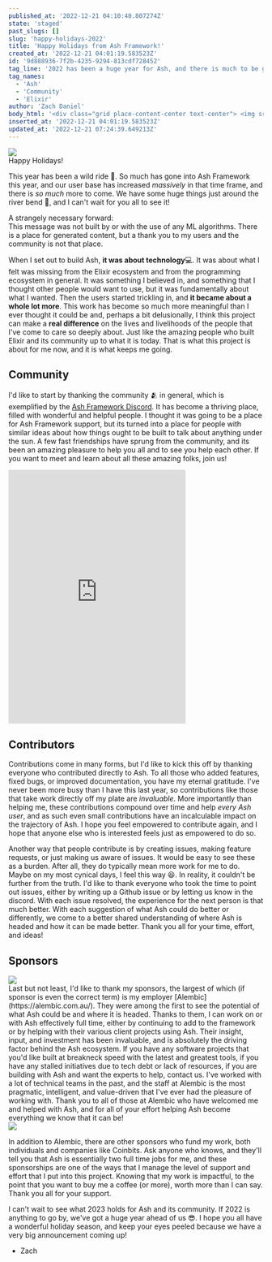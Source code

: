 ```yaml
---
published_at: '2022-12-21 04:10:40.807274Z'
state: 'staged'
past_slugs: []
slug: 'happy-holidays-2022'
title: 'Happy Holidays from Ash Framework!'
created_at: '2022-12-21 04:01:19.583523Z'
id: '9d888936-7f2b-4235-9294-813cdf728452'
tag_line: '2022 has been a huge year for Ash, and there is much to be grateful for.'
tag_names: 
  - 'Ash'
  - 'Community'
  - 'Elixir'
author: 'Zach Daniel'
body_html: '<div class="grid place-content-center text-center"> <img src="/images/three-trees.svg"></img></div> <div class="grid text-center font-heavy text-6xl mb-16"> Happy Holidays!</div> <p> This year has been a wild ride 🎢. So much has gone into Ash Framework this year, and our user base has increased <em>massively</em> in that time frame, and there is <em>so much</em> more to come. We have some huge things just around the river bend 🎉, and I can’t wait for you all to see it!</p> <div class="dark:bg-primary-light-200 bg-primary-dark-200 dark:text-black p-4 rounded-xl"> <div class="font-bold">A strangely necessary foreword:</div> This message was not built by or with the use of any ML algorithms. There is a place for generated content, but a thank you to my users and the community is not that place.</div> <p> When I set out to build Ash, <strong>it was about technology</strong>💻. It was about what I felt was missing from the Elixir ecosystem and from the programming ecosystem in general. It was something I believed in, and something that I thought other people would want to use, but it was fundamentally about what I wanted. Then the users started trickling in, and <strong>it became about a whole lot more</strong>. This work has become so much more meaningful than I ever thought it could be and, perhaps a bit delusionally, I think this project can make a <strong>real difference</strong> on the lives and livelihoods of the people that I’ve come to care so deeply about. Just like the amazing people who built Elixir and its community up to what it is today. That is what this project is about for me now, and it is what keeps me going.</p> <div class="flex flex-row items-baseline"> <a href="#community">  <svg xmlns="http://www.w3.org/2000/svg" class="h-6 w-6" fill="none" viewBox="0 0 24 24" stroke="currentColor" stroke-width="2"> <path stroke-linecap="round" stroke-linejoin="round" d="M13.828 10.172a4 4 0 00-5.656 0l-4 4a4 4 0 105.656 5.656l1.102-1.101m-.758-4.899a4 4 0 005.656 0l4-4a4 4 0 00-5.656-5.656l-1.1 1.1"> </path> </svg> </a>  <h2 id="community"> Community  </h2> </div> <p> I’d like to start by thanking the community 🫂 in general, which is exemplified by the <a href="https://discord.gg/D7FNG2q">Ash Framework Discord</a>. It has become a thriving place, filled with wonderful and helpful people. I thought it was going to be a place for Ash Framework support, but its turned into a place for people with similar ideas about how things ought to be built to talk about anything under the sun. A few fast friendships have sprung from the community, and its been an amazing pleasure to help you all and to see you help each other. If you want to meet and learn about all these amazing folks, join us!</p> <iframe src="https://discord.com/widget?id=711271361523351632&theme=dark" width="350" height="500" allowtransparency="true" frameborder="0" sandbox="allow-popups allow-popups-to-escape-sandbox allow-same-origin allow-scripts"> </iframe> <div class="flex flex-row items-baseline"> <a href="#contributors">  <svg xmlns="http://www.w3.org/2000/svg" class="h-6 w-6" fill="none" viewBox="0 0 24 24" stroke="currentColor" stroke-width="2"> <path stroke-linecap="round" stroke-linejoin="round" d="M13.828 10.172a4 4 0 00-5.656 0l-4 4a4 4 0 105.656 5.656l1.102-1.101m-.758-4.899a4 4 0 005.656 0l4-4a4 4 0 00-5.656-5.656l-1.1 1.1"> </path> </svg> </a>  <h2 id="contributors"> Contributors  </h2> </div> <p> Contributions come in many forms, but I’d like to kick this off by thanking everyone who contributed directly to Ash. To all those who added features, fixed bugs, or improved documentation, you have my eternal gratitude. I’ve never been more busy than I have this last year, so contributions like those that take work directly off my plate are <em>invaluable</em>. More importantly than helping me, these contributions compound over time and help <em>every Ash user</em>, and as such even small contributions have an incalculable impact on the trajectory of Ash. I hope you feel empowered to contribute again, and I hope that anyone else who is interested feels just as empowered to do so.</p> <p> Another way that people contribute is by creating issues, making feature requests, or just making us aware of issues. It would be easy to see these as a burden. After all, they do typically mean more work for me to do. Maybe on my most cynical days, I feel this way 😆. In reality, it couldn’t be further from the truth. I’d like to thank everyone who took the time to point out issues, either by writing up a Github issue or by letting us know in the discord. With each issue resolved, the experience for the next person is that much better. With each suggestion of what Ash could do better or differently, we come to a better shared understanding of where Ash is headed and how it can be made better. Thank you all for your time, effort, and ideas!</p> <div class="flex flex-row items-baseline"> <a href="#sponsors">  <svg xmlns="http://www.w3.org/2000/svg" class="h-6 w-6" fill="none" viewBox="0 0 24 24" stroke="currentColor" stroke-width="2"> <path stroke-linecap="round" stroke-linejoin="round" d="M13.828 10.172a4 4 0 00-5.656 0l-4 4a4 4 0 105.656 5.656l1.102-1.101m-.758-4.899a4 4 0 005.656 0l4-4a4 4 0 00-5.656-5.656l-1.1 1.1"> </path> </svg> </a>  <h2 id="sponsors"> Sponsors  </h2> </div> <div class="flex flex-row h-36"> <img  src="/images/alembic-logo.png"></img></div> <p> Last but not least, I’d like to thank my sponsors, the largest of which (if sponsor is even the correct term) is my employer <a href="https://alembic.com.au/">Alembic</a>. They were among the first to see the potential of what Ash could be and where it is headed. Thanks to them, I can work on or with Ash effectively full time, either by continuing to add to the framework or by helping with their various client projects using Ash. Their insight, input, and investment has been invaluable, and is absolutely the driving factor behind the Ash ecosystem. If you have any software projects that you’d like built at breakneck speed with the latest and greatest tools, if you have any stalled initiatives due to tech debt or lack of resources, if you are building with Ash and want the experts to help, contact us. I’ve worked with a lot of technical teams in the past, and the staff at Alembic is the most pragmatic, intelligent, and value-driven that I’ve ever had the pleasure of working with. Thank you to all of those at Alembic who have welcomed me and helped with Ash, and for all of your effort helping Ash become everything we know that it can be!</p> <div class="flex flex-row h-36"> <img src="/images/coinbits-logo.png"></img></div> <p> In addition to Alembic, there are other sponsors who fund my work, both individuals and companies like Coinbits. Ask anyone who knows, and they’ll tell you that Ash is essentially two full time jobs for me, and these sponsorships are one of the ways that I manage the level of support and effort that I put into this project. Knowing that my work is impactful, to the point that you want to buy me a coffee (or more), worth more than I can say. Thank you all for your support.</p> <p> I can’t wait to see what 2023 holds for Ash and its community. If 2022 is anything to go by, we’ve got a huge year ahead of us 😎. I hope you all have a wonderful holiday season, and keep your eyes peeled because we have a very big announcement coming up!</p> <ul> <li> Zach  </li> </ul>'
inserted_at: '2022-12-21 04:01:19.583523Z'
updated_at: '2022-12-21 07:24:39.649213Z'
---
```

<div class="grid place-content-center text-center">
  <img src="/images/three-trees.svg"></img>
</div>
<div class="grid text-center font-heavy text-6xl mb-16">
  Happy Holidays!
</div>

This year has been a wild ride 🎢. So much has gone into Ash Framework this year, and our user base has increased *massively* in that time frame, and there is *so much* more to come. We have some huge things just around the river bend 🎉, and I can't wait for you all to see it!

<div class="dark:bg-primary-light-200 bg-primary-dark-200 dark:text-black p-4 rounded-xl">
	<div class="font-bold">A strangely necessary forward:</div>
    This message was not built by or with the use of any ML algorithms. There is a place for generated content, but a thank you to my users and the community is not that place.
</div>

When I set out to build Ash, **it was about technology**💻. It was about what I felt was missing from the Elixir ecosystem and from the programming ecosystem in general. It was something I believed in, and something that I thought other people would want to use, but it was fundamentally about what I wanted. Then the users started trickling in, and **it became about a whole lot more**. This work has become so much more meaningful than I ever thought it could be and, perhaps a bit delusionally, I think this project can make a **real difference** on the lives and livelihoods of the people that I've come to care so deeply about. Just like the amazing people who built Elixir and its community up to what it is today. That is what this project is about for me now, and it is what keeps me going.

## Community

I'd like to start by thanking the community 🫂 in general, which is exemplified by the [Ash Framework Discord](https://discord.gg/D7FNG2q). It has become a thriving place, filled with wonderful and helpful people. I thought it was going to be a place for Ash Framework support, but its turned into a place for people with similar ideas about how things ought to be built to talk about anything under the sun. A few fast friendships have sprung from the community, and its been an amazing pleasure to help you all and to see you help each other. If you want to meet and learn about all these amazing folks, join us!

<iframe src="https://discord.com/widget?id=711271361523351632&theme=dark" width="350" height="500" allowtransparency="true" frameborder="0" sandbox="allow-popups allow-popups-to-escape-sandbox allow-same-origin allow-scripts"></iframe>

## Contributors

Contributions come in many forms, but I'd like to kick this off by thanking everyone who contributed directly to Ash. To all those who added features, fixed bugs, or improved documentation, you have my eternal gratitude. I've never been more busy than I have this last year, so contributions like those that take work directly off my plate are *invaluable*. More importantly than helping me, these contributions compound over time and help *every Ash user*, and as such even small contributions have an incalculable impact on the trajectory of Ash. I hope you feel empowered to contribute again, and I hope that anyone else who is interested feels just as empowered to do so.

Another way that people contribute is by creating issues, making feature requests, or just making us aware of issues. It would be easy to see these as a burden. After all, they do typically mean more work for me to do. Maybe on my most cynical days, I feel this way 😆. In reality, it couldn't be further from the truth. I'd like to thank everyone who took the time to point out issues, either by writing up a Github issue or by letting us know in the discord. With each issue resolved, the experience for the next person is that much better. With each suggestion of what Ash could do better or differently, we come to a better shared understanding of where Ash is headed and how it can be made better. Thank you all for your time, effort, and ideas!

## Sponsors


<div class="flex flex-row h-36">
  <img  src="/images/alembic-logo.png"></img>
</div>
Last but not least, I'd like to thank my sponsors, the largest of which (if sponsor is even the correct term) is my employer [Alembic](https://alembic.com.au/). They were among the first to see the potential of what Ash could be and where it is headed. Thanks to them, I can work on or with Ash effectively full time, either by continuing to add to the framework or by helping with their various client projects using Ash. Their insight, input, and investment has been invaluable, and is absolutely the driving factor behind the Ash ecosystem. If you have any software projects that you'd like built at breakneck speed with the latest and greatest tools, if you have any stalled initiatives due to tech debt or lack of resources, if you are building with Ash and want the experts to help, contact us. I've worked with a lot of technical teams in the past, and the staff at Alembic is the most pragmatic, intelligent, and value-driven that I've ever had the pleasure of working with. Thank you to all of those at Alembic who have welcomed me and helped with Ash, and for all of your effort helping Ash become everything we know that it can be!

<div class="flex flex-row h-36">
  <img src="/images/coinbits-logo.png"></img>
</div>

In addition to Alembic, there are other sponsors who fund my work, both individuals and companies like Coinbits. Ask anyone who knows, and they'll tell you that Ash is essentially two full time jobs for me, and these sponsorships are one of the ways that I manage the level of support and effort that I put into this project. Knowing that my work is impactful, to the point that you want to buy me a coffee (or more), worth more than I can say. Thank you all for your support.


I can't wait to see what 2023 holds for Ash and its community. If 2022 is anything to go by, we've got a huge year ahead of us 😎. I hope you all have a wonderful holiday season, and keep your eyes peeled because we have a very big announcement coming up!

- Zach
